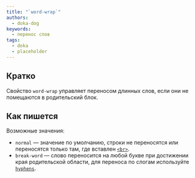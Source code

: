 ```yaml
---
title: "`word-wrap`"
authors:
  - doka-dog
keywords:
  - перенос слов
tags:
  - doka
  - placeholder
---
```


## Кратко

Свойство `word-wrap` управляет переносом длинных слов, если они не помещаются в родительский блок.

## Как пишется

Возможные значения:

- `normal` — значение по умолчанию, строки не переносятся или переносятся только там, где вставлен [`<br>`](/html/br-pros-cons).
- `break-word` — слово переносится на любой букве при достижении края родительской области, для переноса по слогам используйте [`hyphens`](/css/hyphens).
